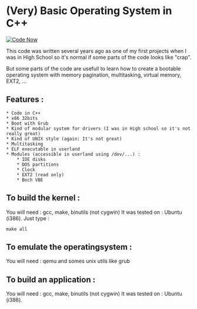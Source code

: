 # (Very) Basic Operating System in C++

[![Code Now](https://friendco.de/widgets/image/codenow?url=https%3A%2F%2Fgithub.com%2FSamyPesse%2Fos.git&file=&style=vertical&private=true&create=false&prepare=true)](https://friendco.de/widgets/url/codenow?url=https%3A%2F%2Fgithub.com%2FSamyPesse%2Fos.git&file=&style=vertical&private=true&create=false&prepare=true)

This code was written several years ago as one of my first projects when I was in High School so it's normal if some parts of the code looks like "crap".

But some parts of the code are usefull to learn how to create a bootable operating system with memory pagination, multitasking, virtual memory, EXT2, ...

## Features :

	* Code in C++
	* x86 32bits
	* Boot with Grub
	* Kind of modular system for drivers (I was in High school so it's not really great)
	* Kind of UNIX style (again: It's not great)
	* Multitasking
	* ELF executable in userland
	* Modules (accessible in userland using /dev/...) :
		* IDE disks
		* DOS partitions
		* Clock
		* EXT2 (read only)
		* Boch VBE


## To build the kernel :

You will need : gcc, make, binutils (not cygwin)
It was tested on : Ubuntu (i386).
Just type :

	make all
	
## To emulate the operatingsystem :

You will need : qemu and somes unix utils like grub
	
## To build an application :

You will need : gcc, make, binutils (not cygwin)
It was tested on : Ubuntu (i386).
